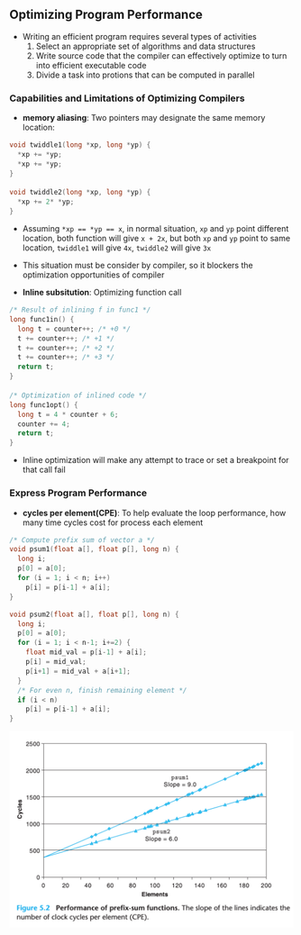 ## Optimizing Program Performance

- Writing an efficient program requires several types of activities
  1. Select an appropriate set of algorithms and data structures
  2. Write source code that the compiler can effectively optimize to turn into efficient executable code
  3. Divide a task  into protions that can be computed in parallel

### Capabilities and Limitations of Optimizing Compilers

- **memory aliasing**: Two pointers may designate the same memory location:

```c
void twiddle1(long *xp, long *yp) {
  *xp += *yp;
  *xp += *yp;
}

void twiddle2(long *xp, long *yp) {
  *xp += 2* *yp;
}
```

- Assuming `*xp == *yp == x`, in normal situation, `xp` and `yp` point different location, both function will give `x + 2x`, but both `xp` and `yp` point to same location, `twiddle1` will give `4x`, `twiddle2` will give `3x`
- This situation must be consider by compiler, so it blockers the optimization opportunities of compiler

- **Inline subsitution**: Optimizing function call

```c
/* Result of inlining f in func1 */
long func1in() {
  long t = counter++; /* +0 */
  t += counter++; /* +1 */
  t += counter++; /* +2 */
  t += counter++; /* +3 */
  return t;
}

/* Optimization of inlined code */
long func1opt() {
  long t = 4 * counter + 6;
  counter += 4;
  return t;
}
```

- Inline optimization will make any attempt to trace or set a breakpoint for that call fail

### Express Program Performance

- **cycles per element(CPE)**: To help evaluate the loop performance, how many time cycles cost for process each element

```c
/* Compute prefix sum of vector a */
void psum1(float a[], float p[], long n) {
  long i;
  p[0] = a[0];
  for (i = 1; i < n; i++)
    p[i] = p[i-1] + a[i];
}
```

```c
void psum2(float a[], float p[], long n) {
  long i;
  p[0] = a[0];
  for (i = 1; i < n-1; i+=2) {
    float mid_val = p[i-1] + a[i];
    p[i] = mid_val;
    p[i+1] = mid_val + a[i+1];
  }
  /* For even n, finish remaining element */
  if (i < n)
    p[i] = p[i-1] + a[i];
}
```

![](./performace_of_prefixsum_func.png)

